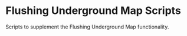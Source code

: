 # Flushing Underground Map Scripts

Scripts to supplement the Flushing Underground Map functionality.